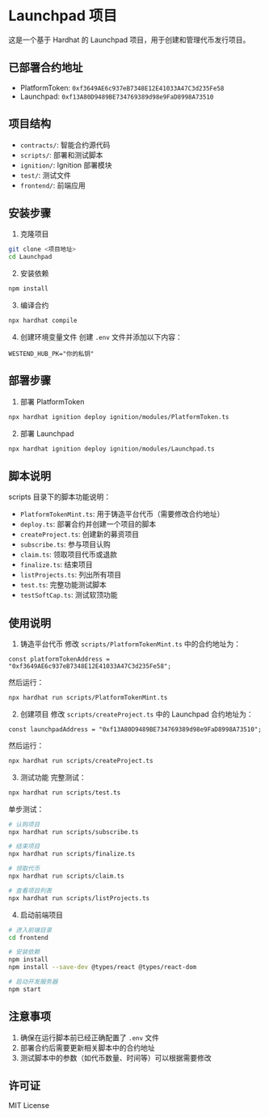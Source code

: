 # Launchpad 项目

这是一个基于 Hardhat 的 Launchpad 项目，用于创建和管理代币发行项目。

## 已部署合约地址

- PlatformToken: `0xf3649AE6c937eB7348E12E41033A47C3d235Fe58`
- Launchpad: `0xf13A80D9489BE734769389d98e9FaD8998A73510`

## 项目结构

- `contracts/`: 智能合约源代码
- `scripts/`: 部署和测试脚本
- `ignition/`: Ignition 部署模块
- `test/`: 测试文件
- `frontend/`: 前端应用

## 安装步骤

1. 克隆项目
```bash
git clone <项目地址>
cd Launchpad
```

2. 安装依赖
```bash
npm install
```

3. 编译合约
```bash
npx hardhat compile
```

4. 创建环境变量文件
   创建 `.env` 文件并添加以下内容：
```
WESTEND_HUB_PK="你的私钥"
```

## 部署步骤

1. 部署 PlatformToken
```bash
npx hardhat ignition deploy ignition/modules/PlatformToken.ts
```

2. 部署 Launchpad
```bash
npx hardhat ignition deploy ignition/modules/Launchpad.ts
```

## 脚本说明

scripts 目录下的脚本功能说明：

- `PlatformTokenMint.ts`: 用于铸造平台代币（需要修改合约地址）
- `deploy.ts`: 部署合约并创建一个项目的脚本
- `createProject.ts`: 创建新的募资项目
- `subscribe.ts`: 参与项目认购
- `claim.ts`: 领取项目代币或退款
- `finalize.ts`: 结束项目
- `listProjects.ts`: 列出所有项目
- `test.ts`: 完整功能测试脚本
- `testSoftCap.ts`: 测试软顶功能

## 使用说明

1. 铸造平台代币
   修改 `scripts/PlatformTokenMint.ts` 中的合约地址为：
```
const platformTokenAddress = "0xf3649AE6c937eB7348E12E41033A47C3d235Fe58";
```
然后运行：
```bash
npx hardhat run scripts/PlatformTokenMint.ts
```

2. 创建项目
   修改 `scripts/createProject.ts` 中的 Launchpad 合约地址为：
```
const launchpadAddress = "0xf13A80D9489BE734769389d98e9FaD8998A73510";
```
然后运行：
```bash
npx hardhat run scripts/createProject.ts
```

3. 测试功能
   完整测试：
```bash
npx hardhat run scripts/test.ts
```

单步测试：
```bash
# 认购项目
npx hardhat run scripts/subscribe.ts

# 结束项目
npx hardhat run scripts/finalize.ts

# 领取代币
npx hardhat run scripts/claim.ts

# 查看项目列表
npx hardhat run scripts/listProjects.ts
```

4. 启动前端项目
```bash
# 进入前端目录
cd frontend

# 安装依赖
npm install
npm install --save-dev @types/react @types/react-dom

# 启动开发服务器
npm start
```

## 注意事项

1. 确保在运行脚本前已经正确配置了 `.env` 文件
2. 部署合约后需要更新相关脚本中的合约地址
3. 测试脚本中的参数（如代币数量、时间等）可以根据需要修改

## 许可证

MIT License

